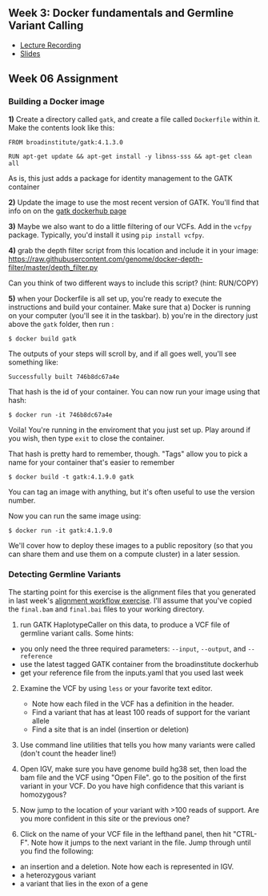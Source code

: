 ## Week 3: Docker fundamentals and Germline Variant Calling

- [Lecture Recording](https://wustl.box.com/s/snxmlc1j05sdmpzeqd3giufuntbi9li3)
- [Slides](https://docs.google.com/presentation/d/1EUFt79xj4-FGW7xedqSf-iHFJg68K-f8wegPaYi3UOo/edit?usp=sharing)


## Week 06 Assignment


### Building a Docker image


**1)** Create a directory called `gatk`, and create a file called `Dockerfile` within it. Make the contents look like this:

```
FROM broadinstitute/gatk:4.1.3.0

RUN apt-get update && apt-get install -y libnss-sss && apt-get clean all
```

As is, this just adds a package for identity management to the GATK container

**2)** Update the image to use the most recent version of GATK. You'll find that info on on the [gatk dockerhub page](https://hub.docker.com/r/broadinstitute/gatk/)

**3)** Maybe we also want to do a little filtering of our VCFs.  Add in the `vcfpy` package. Typically, you'd install it using `pip install vcfpy`.

**4)** grab the depth filter script from this location and include it in your image:
https://raw.githubusercontent.com/genome/docker-depth-filter/master/depth_filter.py

Can you think of two different ways to include this script?  (hint: RUN/COPY)

**5)** when your Dockerfile is all set up, you're ready to execute the instructions and build your container.  Make sure that a) Docker is running on your computer (you'll see it in the taskbar). b) you're in the directory just above the `gatk` folder, then run :

```
$ docker build gatk
```

The outputs of your steps will scroll by, and if all goes well, you'll see something like: 

```
Successfully built 746b8dc67a4e
```

That hash is the id of your container. You can now run your image using that hash:

```
$ docker run -it 746b8dc67a4e
```
Voila! You're running in the enviroment that you just set up.  Play around if you wish, then type `exit` to close the container.

That hash is pretty hard to remember, though. "Tags" allow you to pick a name for your container that's easier to remember

``` 
$ docker build -t gatk:4.1.9.0 gatk 
```
You can tag an image with anything, but it's often useful to use the version number. 

Now you can run the same image using:

```
$ docker run -it gatk:4.1.9.0

```

We'll cover how to deploy these images to a public repository (so that you can share them and use them on a compute cluster) in a later session.

### Detecting Germline Variants

The starting point for this exercise is the alignment files that you generated in last week's [alignment workflow exercise](https://github.com/genome/bfx-workshop/blob/master/lectures/week_05/cromwell_alignment_walkthrough.md).  I'll assume that you've copied the `final.bam` and `final.bai` files to your working directory.

1) run GATK HaplotypeCaller on this data, to produce a VCF file of germline variant calls.  Some hints:

  - you only need the three required parameters: `--input`, `--output`, and `--reference`
  - use the latest tagged GATK container from the broadinstitute dockerhub
  - get your reference file from the inputs.yaml that you used last week

2) Examine the VCF by using `less` or your favorite text editor. 
 
   - Note how each filed in the VCF has a definition in the header. 
   - Find a variant that has at least 100 reads of support for the variant allele
   - Find a site that is an indel (insertion or deletion)

3) Use command line utilities that tells you how many variants were called (don't count the header line!)

4) Open IGV, make sure you have genome build hg38 set, then load the bam file and the VCF using "Open File".  go to the position of the first variant in your VCF.  Do you have high confidence that this variant is homozygous?   

5) Now jump to the location of your variant with >100 reads of support. Are you more confident in this site or the previous one?

6) Click on the name of your VCF file in the lefthand panel, then hit "CTRL-F".  Note how it jumps to the next variant in the file.  Jump through until you find the following:

- an insertion and a deletion. Note how each is represented in IGV.
- a heterozygous variant
- a variant that lies in the exon of a gene







